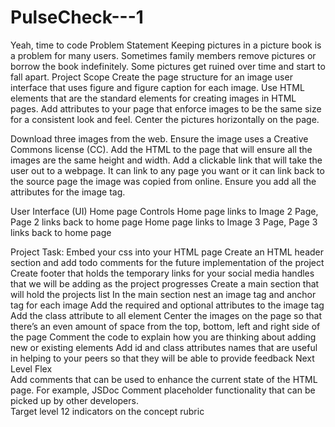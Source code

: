 # PulseCheck---1
Yeah, time to code
Problem Statement
Keeping pictures in a picture book is a problem for many users. Sometimes family members remove pictures or borrow the book indefinitely. Some pictures get ruined over time and start to fall apart. 
Project Scope
Create the page structure for an image user interface that uses figure and figure caption for each image. Use HTML elements that are the standard elements for creating images in HTML pages. Add attributes to your page that enforce images to be the same size for a consistent look and feel. Center the pictures horizontally on the page. 

Download three images from the web. Ensure the image uses a Creative Commons license (CC). Add the HTML to the page that will ensure all the images are the same height and width. Add a clickable link that will take the user out to a webpage. It can link to any page you want or it can link back to the source page the image was copied from online. Ensure you add all the attributes for the image tag. 

User Interface (UI) 
Home page 
Controls 
Home page links to Image 2 Page, Page 2 links back to home page
Home page links to Image 3 Page, Page 3 links back to home page

Project Task: 
Embed your css into your HTML page 
Create an HTML header section and add todo comments for the future implementation of the project 
Create footer that holds the temporary links for your social media handles that we will be adding as the project progresses
Create a main section that will hold the projects list 
In the main section nest an image tag and anchor tag for each image
Add the required and optional attributes to the image tag 
Add the class attribute to all element 
Center the images on the page so that there’s an even amount of space from the top, bottom, left and right side of the page 
Comment the code to explain how you are thinking about adding new or existing elements 
Add id and class attributes names that are useful in helping to your peers so that they will be able to provide feedback
Next Level Flex  
Add comments that can be used to enhance the current state of the HTML page. For example, JSDoc Comment placeholder functionality that can be picked up by other developers.  
Target level 12 indicators on the concept rubric 
